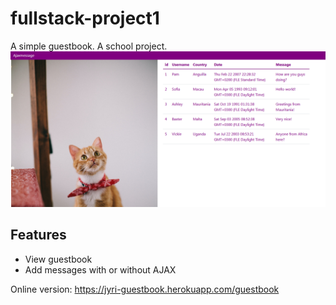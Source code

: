 # fullstack-project1
 
A simple guestbook. A school project.
![guestbook screenshot](/images/guestbook.png)

## Features
* View guestbook
* Add messages with or without AJAX

Online version: https://jyri-guestbook.herokuapp.com/guestbook
